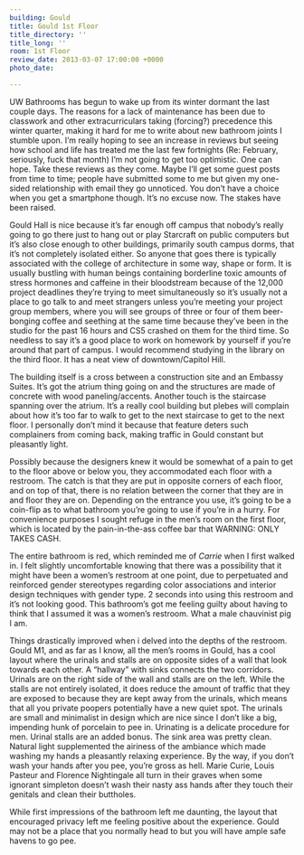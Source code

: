 ```yaml
---
building: Gould
title: Gould 1st Floor
title_directory: ''
title_long: ''
room: 1st Floor
review_date: 2013-03-07 17:00:00 +0000
photo_date: 

---
```

UW Bathrooms has begun to wake up from its winter dormant the last couple days. The reasons for a lack of maintenance has been due to classwork and other extracurriculars taking (forcing?) precedence this winter quarter, making it hard for me to write about new bathroom joints I stumble upon. I’m really hoping to see an increase in reviews but seeing how school and life has treated me the last few fortnights (Re: February, seriously, fuck that month) I’m not going to get too optimistic. One can hope. Take these reviews as they come. Maybe I’ll get some guest posts from time to time; people have submitted some to me but given my one-sided relationship with email they go unnoticed. You don’t have a choice when you get a smartphone though. It’s no excuse now. The stakes have been raised.

Gould Hall is nice because it’s far enough off campus that nobody’s really going to go there just to hang out or play Starcraft on public computers but it’s also close enough to other buildings, primarily south campus dorms, that it’s not completely isolated either. So anyone that goes there is typically associated with the college of architecture in some way, shape or form. It is usually bustling with human beings containing borderline toxic amounts of stress hormones and caffeine in their bloodstream because of the 12,000 project deadlines they’re trying to meet simultaneously so it’s usually not a place to go talk to and meet strangers unless you’re meeting your project group members, where you will see groups of three or four of them beer-bonging coffee and seething at the same time because they’ve been in the studio for the past 16 hours and CS5 crashed on them for the third time. So needless to say it’s a good place to work on homework by yourself if you’re around that part of campus. I would recommend studying in the library on the third floor. It has a neat view of downtown/Capitol Hill.

The building itself is a cross between a construction site and an Embassy Suites. It’s got the atrium thing going on and the structures are made of concrete with wood paneling/accents. Another touch is the staircase spanning over the atrium. It’s a really cool building but plebes will complain about how it’s too far to walk to get to the next staircase to get to the next floor. I personally don’t mind it because that feature deters such complainers from coming back, making traffic in Gould constant but pleasantly light.

Possibly because the designers knew it would be somewhat of a pain to get to the floor above or below you, they accommodated each floor with a restroom. The catch is that they are put in opposite corners of each floor, and on top of that, there is no relation between the corner that they are in and floor they are on. Depending on the entrance you use, it’s going to be a coin-flip as to what bathroom you’re going to use if you’re in a hurry. For convenience purposes I sought refuge in the men’s room on the first floor, which is located by the pain-in-the-ass coffee bar that WARNING: ONLY TAKES CASH.

The entire bathroom is red, which reminded me of _Carrie_ when I first walked in. I felt slightly uncomfortable knowing that there was a possibility that it might have been a women’s restroom at one point, due to perpetuated and reinforced gender stereotypes regarding color associations and interior design techniques with gender type. 2 seconds into using this restroom and it’s not looking good. This bathroom’s got me feeling guilty about having to think that I assumed it was a women’s restroom. What a male chauvinist pig I am.

Things drastically improved when i delved into the depths of the restroom. Gould M1, and as far as I know, all the men’s rooms in Gould, has a cool layout where the urinals and stalls are on opposite sides of a wall that look towards each other. A “hallway” with sinks connects the two corridors. Urinals are on the right side of the wall and stalls are on the left. While the stalls are not entirely isolated, it does reduce the amount of traffic that they are exposed to because they are kept away from the urinals, which means that all you private poopers potentially have a new quiet spot. The urinals are small and minimalist in design which are nice since I don’t like a big, impending hunk of porcelain to pee in. Urinating is a delicate procedure for men. Urinal stalls are an added bonus. The sink area was pretty clean. Natural light supplemented the airiness of the ambiance which made washing my hands a pleasantly relaxing experience. By the way, if you don’t wash your hands after you pee, you’re gross as hell. Marie Curie, Louis Pasteur and Florence Nightingale all turn in their graves when some ignorant simpleton doesn’t wash their nasty ass hands after they touch their genitals and clean their buttholes.

While first impressions of the bathroom left me daunting, the layout that encouraged privacy left me feeling positive about the experience. Gould may not be a place that you normally head to but you will have ample safe havens to go pee.